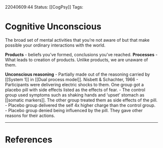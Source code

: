 22040609:44
Status:  [[CogPsy]] 
Tags: 

# Cognitive Unconscious
The broad set of mental activities that you’re not aware of but that make possible your ordinary interactions with the world.

**Products** - beliefs you’ve formed, conclusions you’ve reached. 
**Processes** - What leads to creation of products. Unlike products, we are unaware of them.

**Unconscious reasoning** - Partially made out of the reasoning carried by [[System 1]] in [[Dual process model]]. 
	Nisbett & Schachter, 1966 - Participants were delivering electric shocks to them. One group got a placebo pill with side effects listed as the effects of fear. 
		- The control group used symptoms such as shaking hands and ‘upset’ stomach as [[somatic markers]]. The other group treated them as side effects of the pill.
		- Placebo group delivered the self 4x higher charge than the control group. 
		- Placebo group denied being influenced by the pill. They gave other reasons for their actions.

---
# References